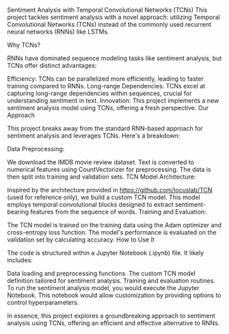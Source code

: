 Sentiment Analysis with Temporal Convolutional Networks (TCNs)
This project tackles sentiment analysis with a novel approach: utilizing Temporal Convolutional Networks (TCNs) instead of the commonly used recurrent neural networks (RNNs) like LSTMs.

Why TCNs?

RNNs have dominated sequence modeling tasks like sentiment analysis, but TCNs offer distinct advantages:

Efficiency: TCNs can be parallelized more efficiently, leading to faster training compared to RNNs.
Long-range Dependencies: TCNs excel at capturing long-range dependencies within sequences, crucial for understanding sentiment in text.
Innovation: This project implements a new sentiment analysis model using TCNs, offering a fresh perspective.
Our Approach

This project breaks away from the standard RNN-based approach for sentiment analysis and leverages TCNs. Here's a breakdown:

Data Preprocessing:

We download the IMDB movie review dataset.
Text is converted to numerical features using CountVectorizer for preprocessing.
The data is then split into training and validation sets.
TCN Model Architecture:

Inspired by the architecture provided in https://github.com/locuslab/TCN (used for reference only), we build a custom TCN model.
This model employs temporal convolutional blocks designed to extract sentiment-bearing features from the sequence of words.
Training and Evaluation:

The TCN model is trained on the training data using the Adam optimizer and cross-entropy loss function.
The model's performance is evaluated on the validation set by calculating accuracy.
How to Use It

The code is structured within a Jupyter Notebook (.ipynb) file. It likely includes:

Data loading and preprocessing functions.
The custom TCN model definition tailored for sentiment analysis.
Training and evaluation routines.
To run the sentiment analysis model, you would execute the Jupyter Notebook. This notebook would allow customization by providing options to control hyperparameters.

In essence, this project explores a groundbreaking approach to sentiment analysis using TCNs, offering an efficient and effective alternative to RNNs.

